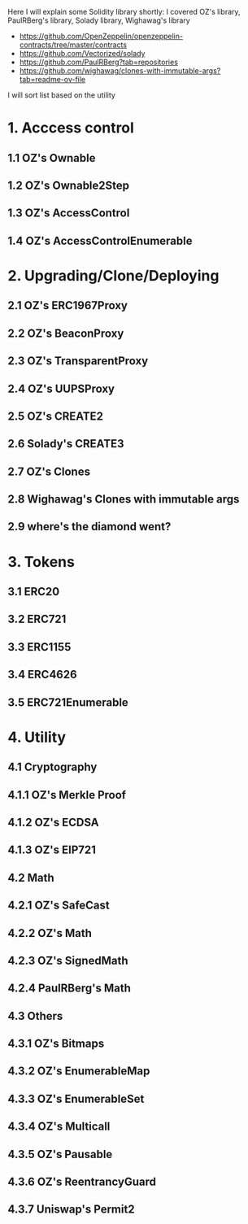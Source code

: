 Here I will explain some Solidity library shortly:
I covered OZ's library, PaulRBerg's library, Solady library, Wighawag's library

- https://github.com/OpenZeppelin/openzeppelin-contracts/tree/master/contracts
- https://github.com/Vectorized/solady
- https://github.com/PaulRBerg?tab=repositories
- https://github.com/wighawag/clones-with-immutable-args?tab=readme-ov-file

I will sort list based on the utility

# 1. Acccess control
## 1.1 OZ's Ownable
## 1.2 OZ's Ownable2Step
## 1.3 OZ's AccessControl
## 1.4 OZ's AccessControlEnumerable

# 2. Upgrading/Clone/Deploying
## 2.1 OZ's ERC1967Proxy
## 2.2 OZ's BeaconProxy
## 2.3 OZ's TransparentProxy
## 2.4 OZ's UUPSProxy

## 2.5 OZ's CREATE2
## 2.6 Solady's CREATE3
## 2.7 OZ's Clones
## 2.8 Wighawag's Clones with immutable args

## 2.9 where's the diamond went?

# 3. Tokens
## 3.1 ERC20
## 3.2 ERC721
## 3.3 ERC1155
## 3.4 ERC4626
## 3.5 ERC721Enumerable


# 4. Utility
## 4.1 Cryptography
## 4.1.1 OZ's Merkle Proof
## 4.1.2 OZ's ECDSA
## 4.1.3 OZ's EIP721


## 4.2 Math
## 4.2.1 OZ's SafeCast
## 4.2.2 OZ's Math
## 4.2.3 OZ's SignedMath
## 4.2.4 PaulRBerg's Math

## 4.3 Others
## 4.3.1 OZ's Bitmaps
## 4.3.2 OZ's EnumerableMap
## 4.3.3 OZ's EnumerableSet
## 4.3.4 OZ's Multicall
## 4.3.5 OZ's Pausable
## 4.3.6 OZ's ReentrancyGuard
## 4.3.7 Uniswap's Permit2




